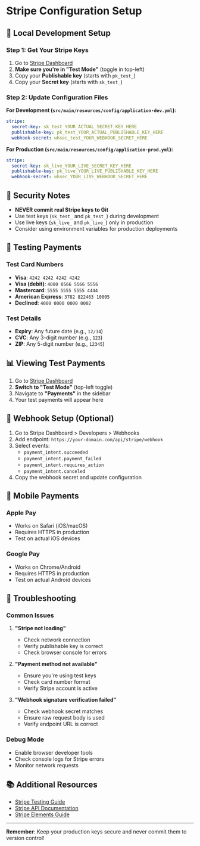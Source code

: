# Stripe Configuration Setup

## 🔧 Local Development Setup

### Step 1: Get Your Stripe Keys
1. Go to [Stripe Dashboard](https://dashboard.stripe.com/test/apikeys)
2. **Make sure you're in "Test Mode"** (toggle in top-left)
3. Copy your **Publishable key** (starts with `pk_test_`)
4. Copy your **Secret key** (starts with `sk_test_`)

### Step 2: Update Configuration Files

**For Development (`src/main/resources/config/application-dev.yml`):**
```yaml
stripe:
  secret-key: sk_test_YOUR_ACTUAL_SECRET_KEY_HERE
  publishable-key: pk_test_YOUR_ACTUAL_PUBLISHABLE_KEY_HERE
  webhook-secret: whsec_test_YOUR_WEBHOOK_SECRET_HERE
```

**For Production (`src/main/resources/config/application-prod.yml`):**
```yaml
stripe:
  secret-key: sk_live_YOUR_LIVE_SECRET_KEY_HERE
  publishable-key: pk_live_YOUR_LIVE_PUBLISHABLE_KEY_HERE
  webhook-secret: whsec_YOUR_LIVE_WEBHOOK_SECRET_HERE
```

## 🚨 Security Notes

- **NEVER commit real Stripe keys to Git**
- Use test keys (`sk_test_` and `pk_test_`) during development
- Use live keys (`sk_live_` and `pk_live_`) only in production
- Consider using environment variables for production deployments

## 🧪 Testing Payments

### Test Card Numbers
- **Visa**: `4242 4242 4242 4242`
- **Visa (debit)**: `4000 0566 5566 5556`
- **Mastercard**: `5555 5555 5555 4444`
- **American Express**: `3782 822463 10005`
- **Declined**: `4000 0000 0000 0002`

### Test Details
- **Expiry**: Any future date (e.g., `12/34`)
- **CVC**: Any 3-digit number (e.g., `123`)
- **ZIP**: Any 5-digit number (e.g., `12345`)

## 📊 Viewing Test Payments

1. Go to [Stripe Dashboard](https://dashboard.stripe.com/)
2. **Switch to "Test Mode"** (top-left toggle)
3. Navigate to **"Payments"** in the sidebar
4. Your test payments will appear here

## 🔗 Webhook Setup (Optional)

1. Go to Stripe Dashboard > Developers > Webhooks
2. Add endpoint: `https://your-domain.com/api/stripe/webhook`
3. Select events: 
   - `payment_intent.succeeded`
   - `payment_intent.payment_failed`
   - `payment_intent.requires_action`
   - `payment_intent.canceled`
4. Copy the webhook secret and update configuration

## 📱 Mobile Payments

### Apple Pay
- Works on Safari (iOS/macOS)
- Requires HTTPS in production
- Test on actual iOS devices

### Google Pay
- Works on Chrome/Android
- Requires HTTPS in production
- Test on actual Android devices

## 🔧 Troubleshooting

### Common Issues

1. **"Stripe not loading"**
   - Check network connection
   - Verify publishable key is correct
   - Check browser console for errors

2. **"Payment method not available"**
   - Ensure you're using test keys
   - Check card number format
   - Verify Stripe account is active

3. **"Webhook signature verification failed"**
   - Check webhook secret matches
   - Ensure raw request body is used
   - Verify endpoint URL is correct

### Debug Mode
- Enable browser developer tools
- Check console logs for Stripe errors
- Monitor network requests

## 📚 Additional Resources

- [Stripe Testing Guide](https://stripe.com/docs/testing)
- [Stripe API Documentation](https://stripe.com/docs/api)
- [Stripe Elements Guide](https://stripe.com/docs/stripe-js)

---

**Remember**: Keep your production keys secure and never commit them to version control! 